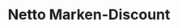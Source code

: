---
title: "Netto Marken-Discount"
url: /frankfurt-am-main/netto-marken-discount/
shop: Supermarkt
---